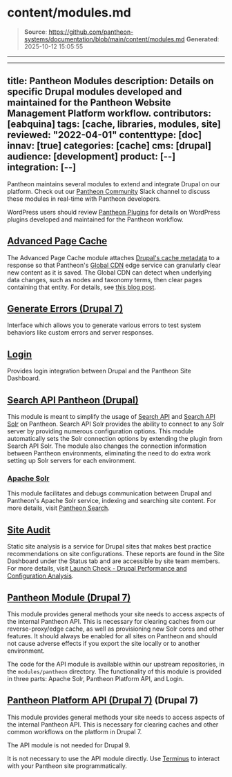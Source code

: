 # content/modules.md

> **Source**: https://github.com/pantheon-systems/documentation/blob/main/content/modules.md
> **Generated**: 2025-10-12 15:05:55

---

---
title: Pantheon Modules
description: Details on specific Drupal modules developed and maintained for the Pantheon Website Management Platform workflow.
contributors: [eabquina]
tags: [cache, libraries, modules, site]
reviewed: "2022-04-01"
contenttype: [doc]
innav: [true]
categories: [cache]
cms: [drupal]
audience: [development]
product: [--]
integration: [--]
---
Pantheon maintains several modules to extend and integrate Drupal on our platform. Check out our [Pantheon Community](/pantheon-community) Slack channel to discuss these modules in real-time with Pantheon developers.

<Alert title="Note" type="info">

WordPress users should review [Pantheon Plugins](/guides/wordpress-configurations/plugins) for details on WordPress plugins developed and maintained for the Pantheon workflow.

</Alert>

## [Advanced Page Cache](https://www.drupal.org/project/pantheon_advanced_page_cache)

The Advanced Page Cache module attaches [Drupal's cache metadata](https://www.drupal.org/docs/8/api/cache-api/cache-api) to a response so that Pantheon's [Global CDN](/guides/global-cdn) edge service can granularly clear new content as it is saved. The Global CDN can detect when underlying data changes, such as nodes and taxonomy terms, then clear pages containing that entity. For details, see [this blog post](https://pantheon.io/blog/pantheon-advanced-page-cache-drupal-cache-metadata-global-cdn).

## [Generate Errors (Drupal 7)](https://www.drupal.org/project/generate_errors)

Interface which allows you to generate various errors to test system behaviors like custom errors and server responses.

## [Login](https://github.com/pantheon-systems/drops-7/tree/master/modules/pantheon/pantheon_login)

Provides login integration between Drupal and the Pantheon Site Dashboard.

## [Search API Pantheon (Drupal)](https://www.drupal.org/project/search_api_pantheon)

This module is meant to simplify the usage of [Search API](https://www.drupal.org/project/search_api) and [Search API Solr](https://www.drupal.org/project/search_api_solr) on Pantheon. Search API Solr provides the ability to connect to any Solr server by providing numerous configuration options. This module automatically sets the Solr connection options by extending the plugin from Search API Solr. The module also changes the connection information between Pantheon environments, eliminating the need to do extra work setting up Solr servers for each environment.

### [Apache Solr](https://github.com/pantheon-systems/drops-7/tree/master/modules/pantheon/pantheon_apachesolr)

This module facilitates and debugs communication between Drupal and Pantheon's Apache Solr service, indexing and searching site content. For more details, visit [Pantheon Search](/solr).

## [Site Audit](https://www.drupal.org/project/site_audit)
Static site analysis is a service for Drupal sites that makes best practice recommendations on site configurations. These reports are found in the Site Dashboard under the Status tab and are accessible by site team members. For more details, visit [Launch Check - Drupal Performance and Configuration Analysis](/drupal-launch-check).

## [Pantheon Module (Drupal 7)](https://github.com/pantheon-systems/drops-7/tree/master/modules/pantheon)

This module provides general methods your site needs to access aspects of the internal Pantheon API. This is necessary for clearing caches from our reverse-proxy/edge cache, as well as provisioning new Solr cores and other features. It should always be enabled for all sites on Pantheon and should not cause adverse effects if you export the site locally or to another environment.

The code for the API module is available within our upstream repositories, in the `modules/pantheon` directory. The functionality of this module is provided in three parts: Apache Solr, Pantheon Platform API, and Login.

## [Pantheon Platform API (Drupal 7)](https://github.com/pantheon-systems/drops-7/blob/master/modules/pantheon/pantheon_api/pantheon_api.info) (Drupal 7)

This module provides general methods your site needs to access aspects of the internal Pantheon API. This is necessary for clearing caches and other common workflows on the platform in Drupal 7.

The API module is not needed for Drupal 9.

<Alert title="Note" type="info">

It is not necessary to use the API module directly. Use [Terminus](/terminus) to interact with your Pantheon site programmatically.

</Alert>
